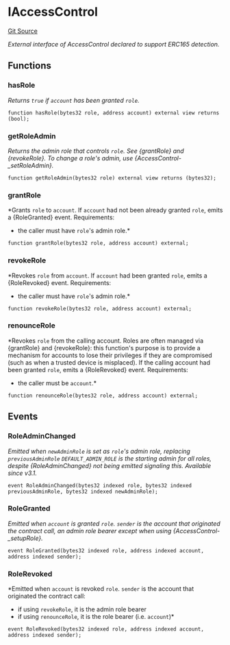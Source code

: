 # IAccessControl
[Git Source](https://github.com/Sotatek-LoiNguyen2/ignition-sc/blob/6fd47416ac9b148d4f43e8bb90a990315ae49b42/contracts/interfaces/IAccessControl.sol)

*External interface of AccessControl declared to support ERC165 detection.*


## Functions
### hasRole

*Returns `true` if `account` has been granted `role`.*


```solidity
function hasRole(bytes32 role, address account) external view returns (bool);
```

### getRoleAdmin

*Returns the admin role that controls `role`. See {grantRole} and
{revokeRole}.
To change a role's admin, use {AccessControl-_setRoleAdmin}.*


```solidity
function getRoleAdmin(bytes32 role) external view returns (bytes32);
```

### grantRole

*Grants `role` to `account`.
If `account` had not been already granted `role`, emits a {RoleGranted}
event.
Requirements:
- the caller must have ``role``'s admin role.*


```solidity
function grantRole(bytes32 role, address account) external;
```

### revokeRole

*Revokes `role` from `account`.
If `account` had been granted `role`, emits a {RoleRevoked} event.
Requirements:
- the caller must have ``role``'s admin role.*


```solidity
function revokeRole(bytes32 role, address account) external;
```

### renounceRole

*Revokes `role` from the calling account.
Roles are often managed via {grantRole} and {revokeRole}: this function's
purpose is to provide a mechanism for accounts to lose their privileges
if they are compromised (such as when a trusted device is misplaced).
If the calling account had been granted `role`, emits a {RoleRevoked}
event.
Requirements:
- the caller must be `account`.*


```solidity
function renounceRole(bytes32 role, address account) external;
```

## Events
### RoleAdminChanged
*Emitted when `newAdminRole` is set as ``role``'s admin role, replacing `previousAdminRole`
`DEFAULT_ADMIN_ROLE` is the starting admin for all roles, despite
{RoleAdminChanged} not being emitted signaling this.
_Available since v3.1._*


```solidity
event RoleAdminChanged(bytes32 indexed role, bytes32 indexed previousAdminRole, bytes32 indexed newAdminRole);
```

### RoleGranted
*Emitted when `account` is granted `role`.
`sender` is the account that originated the contract call, an admin role
bearer except when using {AccessControl-_setupRole}.*


```solidity
event RoleGranted(bytes32 indexed role, address indexed account, address indexed sender);
```

### RoleRevoked
*Emitted when `account` is revoked `role`.
`sender` is the account that originated the contract call:
- if using `revokeRole`, it is the admin role bearer
- if using `renounceRole`, it is the role bearer (i.e. `account`)*


```solidity
event RoleRevoked(bytes32 indexed role, address indexed account, address indexed sender);
```

